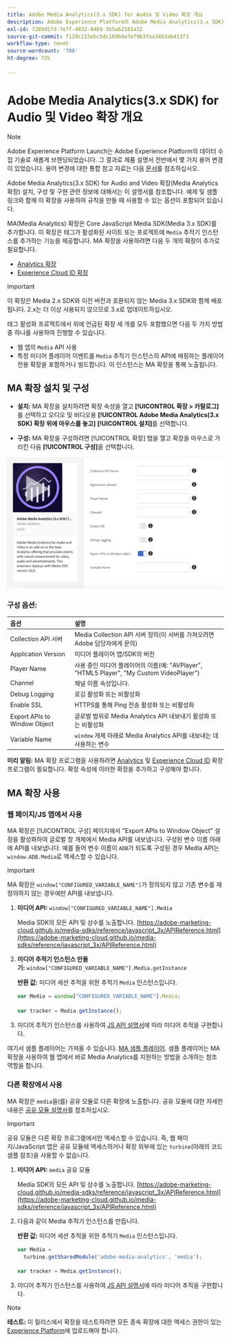 ```yaml
---
title: Adobe Media Analytics(3.x SDK) for Audio 및 Video 확장 개요
description: Adobe Experience Platform의 Adobe Media Analytics(3.x SDK) for Audio and Video 태그 확장 기능에 대해 알아봅니다.
exl-id: 7289d57d-7e7f-4832-9469-3b5a62183a32
source-git-commit: f129c215ebc5dc169b9a7ef9b3faa3463ab413f3
workflow-type: tm+mt
source-wordcount: '708'
ht-degree: 72%

---
```


# Adobe Media Analytics(3.x SDK) for Audio 및 Video 확장 개요

>[!NOTE]
>
>Adobe Experience Platform Launch는 Adobe Experience Platform의 데이터 수집 기술로 새롭게 브랜딩되었습니다. 그 결과로 제품 설명서 전반에서 몇 가지 용어 변경이 있었습니다. 용어 변경에 대한 통합 참고 자료는 다음 [문서](../../../term-updates.md)를 참조하십시오.

Adobe Media Analytics(3.x SDK) for Audio and Video 확장(Media Analytics 확장) 설치, 구성 및 구현 관련 정보에 대해서는 이 설명서를 참조합니다. 예제 및 샘플 링크와 함께 이 확장을 사용하여 규칙을 만들 때 사용할 수 있는 옵션이 포함되어 있습니다.

MA(Media Analytics) 확장은 Core JavaScript Media SDK(Media 3.x SDK)를 추가합니다. 이 확장은 태그가 활성화된 사이트 또는 프로젝트에 `Media` 추적기 인스턴스를 추가하는 기능을 제공합니다. MA 확장을 사용하려면 다음 두 개의 확장이 추가로 필요합니다.

* [Analytics 확장](../analytics/overview.md)
* [Experience Cloud ID 확장](../id-service/overview.md)

>[!IMPORTANT]
>
>이 확장은 Media 2.x SDK와 이전 버전과 호환되지 않는 Media 3.x SDK와 함께 배포됩니다. 2.x는 더 이상 사용되지 않으므로 3.x로 업데이트하십시오.

태그 활성화 프로젝트에서 위에 언급된 확장 세 개를 모두 포함했으면 다음 두 가지 방법 중 하나를 사용하여 진행할 수 있습니다.

* 웹 앱의 `Media` API 사용
* 특정 미디어 플레이어 이벤트를 `Media` 추적기 인스턴스의 API에 매핑하는 플레이어 전용 확장을 포함하거나 빌드합니다. 이 인스턴스는 MA 확장을 통해 노출됩니다.

## MA 확장 설치 및 구성

* **설치:** MA 확장을 설치하려면 확장 속성을 열고 **[!UICONTROL 확장 > 카탈로그]**&#x200B;를 선택하고 오디오 및 비디오용 **[!UICONTROL Adobe Media Analytics(3.x SDK) 확장 위에 마우스를 놓고]** **[!UICONTROL 설치]**&#x200B;를 선택합니다.

* **구성:** MA 확장을 구성하려면 [!UICONTROL 확장] 탭을 열고 확장을 마우스로 가리킨 다음 **[!UICONTROL 구성]**&#x200B;을 선택합니다.

![MA 확장 구성](../../../images/ext-ma-config.png)

### 구성 옵션:

| 옵션 | 설명 |
| :--- | :--- |
| Collection API 서버 | Media Collection API 서버 정의(이 서버를 가져오려면 Adobe 담당자에게 문의) |
| Application Version | 미디어 플레이어 앱/SDK의 버전 |
| Player Name | 사용 중인 미디어 플레이어의 이름(예: &quot;AVPlayer&quot;, &quot;HTML5 Player&quot;, &quot;My Custom VideoPlayer&quot;) |
| Channel | 채널 이름 속성입니다. |
| Debug Logging | 로깅 활성화 또는 비활성화 |
| Enable SSL | HTTPS를 통해 Ping 전송 활성화 또는 비활성화 |
| Export APIs to Window Object | 글로벌 범위로 Media Analytics API 내보내기 활성화 또는 비활성화 |
| Variable Name | `window` 개체 아래로 Media Analytics API를 내보내는 데 사용하는 변수 |

**미리 알림:** MA 확장 프로그램을 사용하려면 [Analytics](../analytics/overview.md) 및 [Experience Cloud ID](../id-service/overview.md) 확장 프로그램이 필요합니다. 확장 속성에 이러한 확장을 추가하고 구성해야 합니다.

## MA 확장 사용

### 웹 페이지/JS 앱에서 사용

MA 확장은 [!UICONTROL 구성] 페이지에서 &quot;Export APIs to Window Object&quot; 설정을 활성화하여 글로벌 창 개체에서 Media API를 내보냅니다. 구성된 변수 이름 아래에 API를 내보냅니다. 예를 들어 변수 이름이 `ADB`가 되도록 구성된 경우 Media API는 `window.ADB.Media`로 액세스할 수 있습니다.

>[!IMPORTANT]
>
>MA 확장은 `window["CONFIGURED_VARIABLE_NAME"]`가 정의되지 않고 기존 변수를 재정의하지 않는 경우에만 API를 내보냅니다.

1. **미디어 API:** `window["CONFIGURED_VARIABLE_NAME"].Media`

   Media SDK의 모든 API 및 상수를 노출합니다. [https://adobe-marketing-cloud.github.io/media-sdks/reference/javascript_3x/APIReference.html](https://adobe-marketing-cloud.github.io/media-sdks/reference/javascript_3x/APIReference.html)

1. **미디어 추적기 인스턴스 만들기:** `window["CONFIGURED_VARIABLE_NAME"].Media.getInstance`

   **반환 값:** 미디어 세션 추적을 위한 추적기 `Media` 인스턴스입니다.

   ```javascript
   var Media = window["CONFIGURED_VARIABLE_NAME"].Media;
   
   var tracker = Media.getInstance();
   ```

1. 미디어 추적기 인스턴스를 사용하여 [JS API 설명서](https://adobe-marketing-cloud.github.io/media-sdks/reference/javascript_3x/index.html)에 따라 미디어 추적을 구현합니다.

여기서 샘플 플레이어는 가져올 수 있습니다. [MA 샘플 플레이어](https://github.com/Adobe-Marketing-Cloud/media-sdks/tree/master/samples/launch/js/3.x). 샘플 플레이어는 MA 확장을 사용하여 웹 앱에서 바로 Media Analytics를 지원하는 방법을 소개하는 참조 역할을 합니다.


### 다른 확장에서 사용

MA 확장은 `media`을(를) 공유 모듈로 다른 확장에 노출합니다. 공유 모듈에 대한 자세한 내용은 [공유 모듈 설명서](../../../extension-dev/web/shared.md)를 참조하십시오.

>[!IMPORTANT]
>
>공유 모듈은 다른 확장 프로그램에서만 액세스할 수 있습니다. 즉, 웹 페이지/JavaScript 앱은 공유 모듈에 액세스하거나 확장 외부에 있는 `turbine`(아래의 코드 샘플 참조)을 사용할 수 없습니다.

1. **미디어 API:** `media` 공유 모듈

   Media SDK의 모든 API 및 상수를 노출합니다. [https://adobe-marketing-cloud.github.io/media-sdks/reference/javascript_3x/APIReference.html](https://adobe-marketing-cloud.github.io/media-sdks/reference/javascript_3x/APIReference.html)

1. 다음과 같이 Media 추적기 인스턴스를 만듭니다.

   **반환 값:** 미디어 세션 추적을 위한 추적기 `Media` 인스턴스입니다.

   ```javascript
   var Media =
     turbine.getSharedModule('adobe-media-analytics', 'media');
   
   var tracker = Media.getInstance();
   ```

1. 미디어 추적기 인스턴스를 사용하여 [JS API 설명서](https://adobe-marketing-cloud.github.io/media-sdks/reference/javascript_3x/index.html)에 따라 미디어 추적을 구현합니다.

>[!NOTE]
>
>**테스트:** 이 릴리스에서 확장을 테스트하려면 모든 종속 확장에 대한 액세스 권한이 있는 [Experience Platform](../../../extension-dev/submit/upload-and-test.md)에 업로드해야 합니다.
